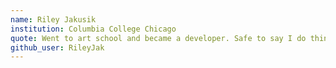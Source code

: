 ```yaml
---
name: Riley Jakusik
institution: Columbia College Chicago
quote: Went to art school and became a developer. Safe to say I do things my own way.
github_user: RileyJak
---
```

